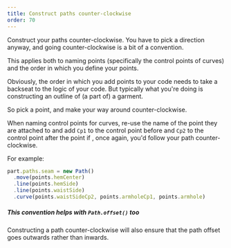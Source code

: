 ```yaml
---
title: Construct paths counter-clockwise
order: 70
---
```


Construct your paths counter-clockwise. You have to pick a direction anyway, and going
counter-clockwise is a bit of a convention.

This applies both to naming points (specifically the control points of curves)
and the order in which you define your points.

Obviously, the order in which you add points to your code needs to take a backseat
to the logic of your code. But typically what you're doing is constructing an outline
of (a part of) a garment.

So pick a point, and make your way around counter-clockwise. 

When naming control points for curves, re-use the name of the point they are attached to
and add `Cp1` to the control point before and `Cp2` to the control point after the point if
, once again, you'd follow your path counter-clockwise.


For example:

```js
part.paths.seam = new Path()
  .move(points.hemCenter)
  .line(points.hemSide)
  .line(points.waistSide)
  .curve(points.waistSideCp2, points.armholeCp1, points.armhole)
```

<Tip>

##### This convention helps with `Path.offset()` too

Constructing a path counter-clockwise will also ensure that the path offset goes outwards
rather than inwards.

</Tip>
